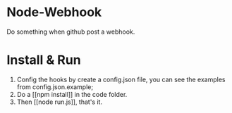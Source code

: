 Node-Webhook
============

Do something when github post a webhook.

Install & Run
============

1. Config the hooks by create a config.json file, you can see the examples from config.json.example;
2. Do a [[npm install]] in the code folder.
3. Then [[node run.js]], that's it.
